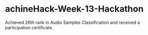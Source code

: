 # achineHack-Week-13-Hackathon
Achieved 26th rank in Audio Samples Classification and received a  participation certificate. 

